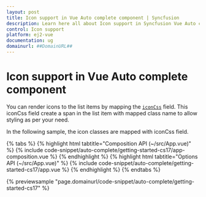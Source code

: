 ```yaml
---
layout: post
title: Icon support in Vue Auto complete component | Syncfusion
description: Learn here all about Icon support in Syncfusion Vue Auto complete component of Syncfusion Essential JS 2 and more.
control: Icon support 
platform: ej2-vue
documentation: ug
domainurl: ##DomainURL##
---
```


# Icon support in Vue Auto complete component

You can render icons to the list items by mapping the [`iconCss`](https://ej2.syncfusion.com/vue/documentation/api/auto-complete/#fields) field. This iconCss field create a span in the list item with mapped class name to allow styling as per your need.

In the following sample, the icon classes are mapped with iconCss field.

{% tabs %}
{% highlight html tabtitle="Composition API (~/src/App.vue)" %}
{% include code-snippet/auto-complete/getting-started-cs17/app-composition.vue %}
{% endhighlight %}
{% highlight html tabtitle="Options API (~/src/App.vue)" %}
{% include code-snippet/auto-complete/getting-started-cs17/app.vue %}
{% endhighlight %}
{% endtabs %}
        
{% previewsample "page.domainurl/code-snippet/auto-complete/getting-started-cs17" %}